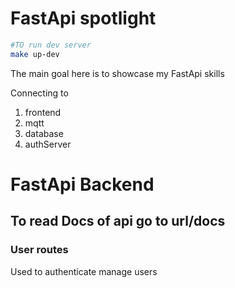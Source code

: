 # FastApi spotlight

```bash
#TO run dev server 
make up-dev
```

The main goal here is to showcase my FastApi skills

Connecting to
1. frontend
2. mqtt
3. database
4. authServer
# FastApi Backend

## To read Docs of api go to url/docs

### User routes
Used to authenticate manage users
